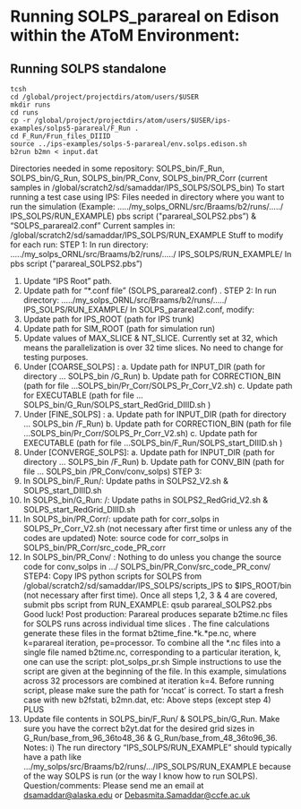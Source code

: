 # Running SOLPS_parareal on Edison within the AToM Environment:

## Running SOLPS standalone

```
tcsh
cd /global/project/projectdirs/atom/users/$USER
mkdir runs
cd runs
cp -r /global/project/projectdirs/atom/users/$USER/ips-examples/solps5-parareal/F_Run .
cd F_Run/Frun_files_DIIID
source ../ips-examples/solps-5-parareal/env.solps.edison.sh
b2run b2mn < input.dat
```

Directories needed in some repository:
SOLPS_bin/F_Run, SOLPS_bin/G_Run, SOLPS_bin/PR_Conv, SOLPS_bin/PR_Corr
(current samples in /global/scratch2/sd/samaddar/IPS_SOLPS/SOLPS_bin)
To start running a test case using IPS:
Files needed in directory where you want to run the simulation (Example:
…../my_solps_ORNL/src/Braams/b2/runs/…../ IPS_SOLPS/RUN_EXAMPLE)
pbs script ("parareal_SOLPS2.pbs”)
 & “SOLPS_parareal2.conf”
Current samples in: /global/scratch2/sd/samaddar/IPS_SOLPS/RUN_EXAMPLE
Stuff to modify for each run:
STEP 1:
In run directory: …../my_solps_ORNL/src/Braams/b2/runs/…../
IPS_SOLPS/RUN_EXAMPLE/
In pbs script ("parareal_SOLPS2.pbs”)
1) Update “IPS Root” path.
2) Update path for “*.conf file” (SOLPS_parareal2.conf) .
STEP 2:
In run directory: …../my_solps_ORNL/src/Braams/b2/runs/…../
IPS_SOLPS/RUN_EXAMPLE/
In SOLPS_parareal2.conf, modify:
1) Update path for IPS_ROOT (path for IPS trunk)
2) Update path for SIM_ROOT (path for simulation run) 
3) Update values of MAX_SLICE & NT_SLICE. Currently set at 32, which means
the parallelization is over 32 time slices. No need to change for testing
purposes.
4) Under [COARSE_SOLPS] :
a. Update path for INPUT_DIR (path for directory … SOLPS_bin /G_Run)
b. Update path for CORRECTION_BIN (path for file
…SOLPS_bin/Pr_Corr/SOLPS_Pr_Corr_V2.sh)
c. Update path for EXECUTABLE (path for file
…SOLPS_bin/G_Run/SOLPS_start_RedGrid_DIIID.sh )
5) Under [FINE_SOLPS] :
a. Update path for INPUT_DIR (path for directory … SOLPS_bin /F_Run)
b. Update path for CORRECTION_BIN (path for file
…SOLPS_bin/Pr_Corr/SOLPS_Pr_Corr_V2.sh)
c. Update path for EXECUTABLE (path for file
…SOLPS_bin/F_Run/SOLPS_start_DIIID.sh )
6) Under [CONVERGE_SOLPS]:
a. Update path for INPUT_DIR (path for directory … SOLPS_bin /F_Run)
b. Update path for CONV_BIN (path for file … SOLPS_bin
/PR_Conv/conv_solps)
STEP 3:
1) In SOLPS_bin/F_Run/: Update paths in SOLPS2_V2.sh &
SOLPS_start_DIIID.sh
2) In SOLPS_bin/G_Run: /: Update paths in SOLPS2_RedGrid_V2.sh &
SOLPS_start_RedGrid_DIIID.sh
3) In SOLPS_bin/PR_Corr/: update path for corr_solps in SOLPS_Pr_Corr_V2.sh
 (not necessary after first time or unless any of the codes are updated)
Note: source code for corr_solps in SOLPS_bin/PR_Corr/src_code_PR_corr 
4) In SOLPS_bin/PR_Conv/ : Nothing to do unless you change the source code
for conv_solps in …/ SOLPS_bin/PR_Conv/src_code_PR_conv/
STEP4: Copy IPS python scripts for SOLPS from
/global/scratch2/sd/samaddar/IPS_SOLPS/scripts_IPS to $IPS_ROOT/bin (not
necessary after first time).
Once all steps 1,2, 3 & 4 are covered, submit pbs script from RUN_EXAMPLE:
qsub parareal_SOLPS2.pbs
Good luck!
Post production:
Parareal produces separate b2time.nc files for SOLPS runs across individual time
slices . The fine calculations generate these files in the format b2time_fine.*k.*pe.nc,
where k=parareal iteration, pe=processor. To combine all the *.nc files into a single
file named b2time.nc, corresponding to a particular iteration, k, one can use the
script: plot_solps_pr.sh
Simple instructions to use the script are given at the beginning of the file. In this
example, simulations across 32 processors are combined at iteration k=4. Before
running script, please make sure the path for ‘nccat’ is correct.
To start a fresh case with new b2fstati, b2mn.dat, etc: Above steps (except step 4)
PLUS
1) Update file contents in SOLPS_bin/F_Run/ & SOLPS_bin/G_Run. Make sure
you have the correct b2yt.dat for the desired grid sizes in
G_Run/base_from_96_36to48_36 & G_Run/base_from_48_36to96_36. 
Notes:
i) The run directory “IPS_SOLPS/RUN_EXAMPLE” should typically have a path
like …/my_solps/src/Braams/b2/runs/…/IPS_SOLPS/RUN_EXAMPLE
because of the way SOLPS is run (or the way I know how to run SOLPS).
Question/comments: Please send me an email at dsamaddar@alaska.edu or
Debasmita.Samaddar@ccfe.ac.uk 
